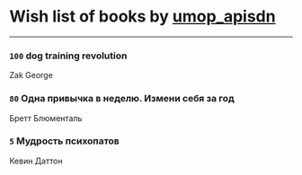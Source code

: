 # Wish list of books by [umop_apisdn](http://vk.com/id16458319)
---

### `100` dog training revolution
Zak George

### `80` Одна привычка в неделю. Измени себя за год
Бретт Блюменталь

### `5` Мудрость психопатов
Кевин Даттон

